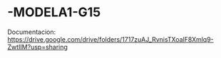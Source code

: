 # -MODELA1-G15

Documentacion:
https://drive.google.com/drive/folders/1717zuAJ_RvnisTXoalF8Xmlq9-ZwtIIM?usp=sharing
